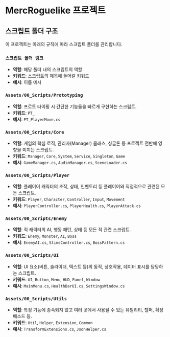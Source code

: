 # MercRoguelike 프로젝트

## 스크립트 폴더 구조

이 프로젝트는 아래의 규칙에 따라 스크립트 폴더를 관리합니다.

### `스크립트 폴더 링크`
*   **역할**: 해당 폴더 내의 스크립트의 역할
*   **키워드**: 스크립트의 제목에 들어갈 키워드
*   **예시**: 이름 예시

### `Assets/00_Scripts/Prototyping`
*   **역할**: 프로토 타이핑 시 간단한 기능들을 빠르게 구현하는 스크립트.
*   **키워드**: `PT_`
*   **예시**: `PT_PlayerMove.cs`

### `Assets/00_Scripts/Core`
*   **역할**: 게임의 핵심 로직, 관리자(Manager) 클래스, 싱글톤 등 프로젝트 전반에 영향을 미치는 스크립트.
*   **키워드**: `Manager`, `Core`, `System`, `Service`, `Singleton`, `Game`
*   **예시**: `GameManager.cs`, `AudioManager.cs`, `SceneLoader.cs`

### `Assets/00_Scripts/Player`
*   **역할**: 플레이어 캐릭터의 조작, 상태, 인벤토리 등 플레이어와 직접적으로 관련된 모든 스크립트.
*   **키워드**: `Player`, `Character`, `Controller`, `Input`, `Movement`
*   **예시**: `PlayerController.cs`, `PlayerHealth.cs`, `PlayerAttack.cs`

### `Assets/00_Scripts/Enemy`
*   **역할**: 적 캐릭터의 AI, 행동 패턴, 상태 등 모든 적 관련 스크립트.
*   **키워드**: `Enemy`, `Monster`, `AI`, `Boss`
*   **예시**: `EnemyAI.cs`, `SlimeController.cs`, `BossPattern.cs`

### `Assets/00_Scripts/UI`
*   **역할**: UI 요소(버튼, 슬라이더, 텍스트 등)의 동작, 상호작용, 데이터 표시를 담당하는 스크립트.
*   **키워드**: `UI`, `Button`, `Menu`, `HUD`, `Panel`, `Window`
*   **예시**: `MainMenu.cs`, `HealthBarUI.cs`, `SettingsWindow.cs`

### `Assets/00_Scripts/Utils`
*   **역할**: 특정 기능에 종속되지 않고 여러 곳에서 사용될 수 있는 유틸리티, 헬퍼, 확장 메소드 등.
*   **키워드**: `Util`, `Helper`, `Extension`, `Common`
*   **예시**: `TransformExtensions.cs`, `JsonHelper.cs`